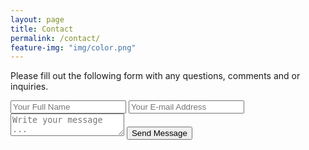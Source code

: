 ```yaml
---
layout: page
title: Contact
permalink: /contact/
feature-img: "img/color.png"
---
```


Please fill out the following form with any questions, comments and or inquiries. 

<form action="https://getsimpleform.com/messages?form_api_token=210dac7471f06a059069a7d4fd729fb2" method="post">
  <!-- the redirect_to is optional, the form will redirect to the referrer on submission -->
  <input type='hidden' name='redirect_to' value='http://rapid99.com/thank-you/' />
  <input type='text' name='name' placeholder='Your Full Name' />
  <input type='email' name='email' placeholder='Your E-mail Address' />
  <textarea name='message' placeholder='Write your message ...'></textarea>
  <input type='submit' value='Send Message' />
</form>